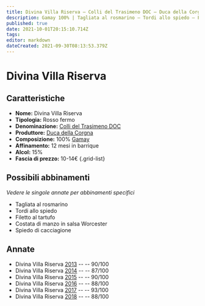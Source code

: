 ```yaml
---
title: Divina Villa Riserva – Colli del Trasimeno DOC – Duca della Corgna – Umbria (IT) – 10-14€ – 3★-5★
description: Gamay 100% | Tagliata al rosmarino – Tordi allo spiedo – Filetto al tartufo – Costata di manzo – Spiedo di cacciagione
published: true
date: 2021-10-01T20:15:10.714Z
tags: 
editor: markdown
dateCreated: 2021-09-30T08:13:53.379Z
---
```


 # Divina Villa Riserva

## Caratteristiche
- **Nome:** Divina Villa Riserva
- **Tipologia:** Rosso fermo
- **Denominazione:** [Colli del Trasimeno DOC](/denominazioni/Italia/Umbria/DOC/Colli-del-Trasimeno)
- **Produttore:** [Duca della Corgna](/produttori/Italia/Piemonte/Duca-della-Corgna)
- **Composizione:** 100% [Gamay](/vitigni/Francia/Gamay)
- **Affinamento:** 12 mesi in barrique
- **Alcol:** 15%
- **Fascia di prezzo:** 10-14€
{.grid-list}



## Possibili abbinamenti
*Vedere le singole annate per abbinamenti specifici*

- Tagliata al rosmarino
- Tordi allo spiedo
- Filetto al tartufo
- Costata di manzo in salsa Worcester
- Spiedo di cacciagione

## Annate
- Divina Villa Riserva [2013](vini/Italia/Piemonte/Duca-della-Corgna/Divina-Villa-Riserva/2013) -- <span class="star-4"></span> -- 90/100
- Divina Villa Riserva [2014](vini/Italia/Piemonte/Duca-della-Corgna/Divina-Villa-Riserva/2014) -- <span class="star-3"></span> -- 87/100
- Divina Villa Riserva [2015](vini/Italia/Piemonte/Duca-della-Corgna/Divina-Villa-Riserva/2015) -- <span class="star-4"></span> -- 90/100
- Divina Villa Riserva [2016](vini/Italia/Piemonte/Duca-della-Corgna/Divina-Villa-Riserva/2016) -- <span class="star-3"></span> -- 88/100
- Divina Villa Riserva [2017](vini/Italia/Piemonte/Duca-della-Corgna/Divina-Villa-Riserva/2017) -- <span class="star-5"></span> -- 93/100
- Divina Villa Riserva [2018](vini/Italia/Piemonte/Duca-della-Corgna/Divina-Villa-Riserva/2018) -- <span class="star-3"></span> -- 88/100